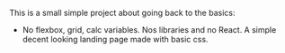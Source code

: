 This is a small simple project about going back to the basics:

- No flexbox, grid, calc variables. Nos libraries and no React. A simple decent looking landing page made with basic css.
